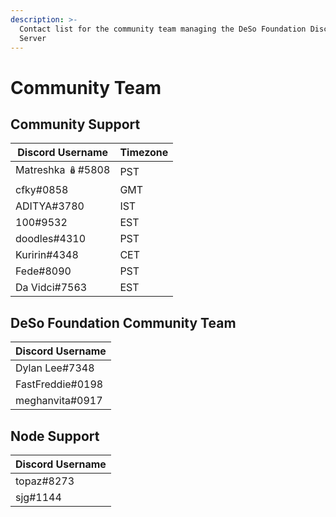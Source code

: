 ```yaml
---
description: >-
  Contact list for the community team managing the DeSo Foundation Discord
  Server
---
```


# Community Team

## Community Support

| Discord Username  | Timezone |
| ----------------- | -------- |
| Matreshka 🪆#5808 | PST      |
| cfky#0858         | GMT      |
| ADITYA#3780       | IST      |
| 100#9532          | EST      |
| doodles#4310      | PST      |
| Kuririn#4348      | CET      |
| Fede#8090         | PST      |
| Da Vidci#7563     | EST      |

## DeSo Foundation Community Team

| Discord Username |
| ---------------- |
| Dylan Lee#7348   |
| FastFreddie#0198 |
| meghanvita#0917  |

## Node Support

| Discord Username |
| ---------------- |
| topaz#8273       |
| sjg#1144         |
